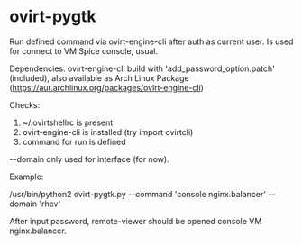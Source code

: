 # ovirt-pygtk
Run defined command via ovirt-engine-cli after auth as current user. Is used for connect to VM Spice console, usual.

Dependencies:
ovirt-engine-cli build with 'add_password_option.patch' (included), also available as Arch Linux Package (https://aur.archlinux.org/packages/ovirt-engine-cli)

Checks:
1) ~/.ovirtshellrc is present
2) ovirt-engine-cli is installed (try import ovirtcli)
3) command for run is defined

--domain only used for interface (for now).

Example:

/usr/bin/python2 ovirt-pygtk.py --command 'console nginx.balancer' --domain 'rhev'

After input password, remote-viewer should be opened console VM nginx.balancer.
